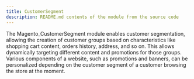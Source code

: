 ```yaml
---
title: CustomerSegment
description: README.md contents of the module from the source code
---
```


The Magento_CustomerSegment module enables customer segmentation, allowing the creation of customer groups based on characteristics like shopping cart content, orders history, address, and so on.
This allows dynamically targeting different content and promotions for those groups. Various components of a website, such as promotions and banners, can be personalized depending on the customer segment of a customer browsing the store at the moment.

